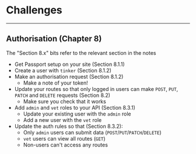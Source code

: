 # Challenges

---

## Authorisation (Chapter 8)

The "Section 8.x" bits refer to the relevant section in the notes

- Get Passport setup on your site (Section 8.1.1)
- Create a user with `tinker` (Section 8.1.2)
- Make an authorisation request (Section 8.1.2)
    - Make a note of your token!
- Update your routes so that only logged in users can make `POST`, `PUT`, `PATCH` and `DELETE` requests (Section 8.2)
    - Make sure you check that it works
- Add `admin` and `vet` roles to your API (Section 8.3.1)
    - Update your existing user with the `admin` role
    - Add a new user with the `vet` role
- Update the auth rules so that (Section 8.3.2):
    - Only `admin` users can submit data (`POST`/`PUT`/`PATCH`/`DELETE`)
    - `vet` users can view all routes (`GET`)
    - Non-users can't access any routes
